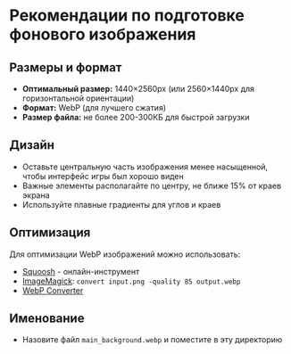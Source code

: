 # Рекомендации по подготовке фонового изображения

## Размеры и формат
- **Оптимальный размер:** 1440×2560px (или 2560×1440px для горизонтальной ориентации)
- **Формат:** WebP (для лучшего сжатия)
- **Размер файла:** не более 200-300КБ для быстрой загрузки

## Дизайн
- Оставьте центральную часть изображения менее насыщенной, чтобы интерфейс игры был хорошо виден
- Важные элементы располагайте по центру, не ближе 15% от краев экрана
- Используйте плавные градиенты для углов и краев

## Оптимизация
Для оптимизации WebP изображений можно использовать:
- [Squoosh](https://squoosh.app/) - онлайн-инструмент
- [ImageMagick](https://imagemagick.org/): `convert input.png -quality 85 output.webp`
- [WebP Converter](https://developers.google.com/speed/webp/docs/precompiled)

## Именование
- Назовите файл `main_background.webp` и поместите в эту директорию 